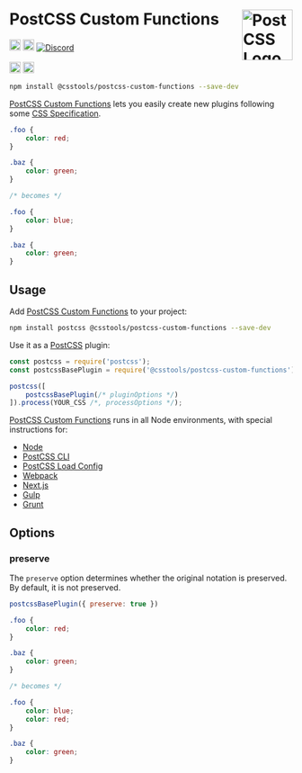 # PostCSS Custom Functions [<img src="https://postcss.github.io/postcss/logo.svg" alt="PostCSS Logo" width="90" height="90" align="right">][PostCSS]

[<img alt="npm version" src="https://img.shields.io/npm/v/@csstools/postcss-custom-functions.svg" height="20">][npm-url] [<img alt="Build Status" src="https://github.com/csstools/postcss-plugins/actions/workflows/test.yml/badge.svg?branch=main" height="20">][cli-url] [<img alt="Discord" src="https://shields.io/badge/Discord-5865F2?logo=discord&logoColor=white">][discord]<br><br>[<img alt="Baseline Status" src="https://cssdb.org/images/badges-baseline/TODO.svg" height="20">][css-url] [<img alt="CSS Standard Status" src="https://cssdb.org/images/badges/TODO.svg" height="20">][css-url] 

```bash
npm install @csstools/postcss-custom-functions --save-dev
```

[PostCSS Custom Functions] lets you easily create new plugins following some [CSS Specification].

```css
.foo {
	color: red;
}

.baz {
	color: green;
}

/* becomes */

.foo {
	color: blue;
}

.baz {
	color: green;
}
```

## Usage

Add [PostCSS Custom Functions] to your project:

```bash
npm install postcss @csstools/postcss-custom-functions --save-dev
```

Use it as a [PostCSS] plugin:

```js
const postcss = require('postcss');
const postcssBasePlugin = require('@csstools/postcss-custom-functions');

postcss([
	postcssBasePlugin(/* pluginOptions */)
]).process(YOUR_CSS /*, processOptions */);
```

[PostCSS Custom Functions] runs in all Node environments, with special
instructions for:

- [Node](INSTALL.md#node)
- [PostCSS CLI](INSTALL.md#postcss-cli)
- [PostCSS Load Config](INSTALL.md#postcss-load-config)
- [Webpack](INSTALL.md#webpack)
- [Next.js](INSTALL.md#nextjs)
- [Gulp](INSTALL.md#gulp)
- [Grunt](INSTALL.md#grunt)

## Options

### preserve

The `preserve` option determines whether the original notation
is preserved. By default, it is not preserved.

```js
postcssBasePlugin({ preserve: true })
```

```css
.foo {
	color: red;
}

.baz {
	color: green;
}

/* becomes */

.foo {
	color: blue;
	color: red;
}

.baz {
	color: green;
}
```

[cli-url]: https://github.com/csstools/postcss-plugins/actions/workflows/test.yml?query=workflow/test
[css-url]: https://cssdb.org/#TODO
[discord]: https://discord.gg/bUadyRwkJS
[npm-url]: https://www.npmjs.com/package/@csstools/postcss-custom-functions

[PostCSS]: https://github.com/postcss/postcss
[PostCSS Custom Functions]: https://github.com/csstools/postcss-plugins/tree/main/plugins/postcss-custom-functions
[CSS Specification]: #TODO
